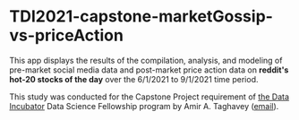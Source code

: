 # TDI2021-capstone-marketGossip-vs-priceAction

This app displays the results of the compilation, analysis, and modeling of pre-market social media data and post-market price action data on **reddit's hot-20 stocks of the day** over the 6/1/2021 to 9/1/2021 time period.

This study was conducted for the Capstone Project requirement of [the Data Incubator](https://www.thedataincubator.com/) Data Science Fellowship program by Amir A. Taghavey ([email](a.taghavey@gmail.com)).

